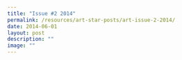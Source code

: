 ```yaml
---
title: "Issue #2 2014"
permalink: /resources/art-star-posts/art-issue-2-2014/
date: 2014-06-01
layout: post
description: ""
image: ""
---
```

